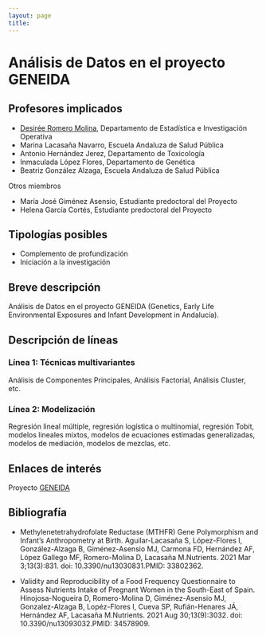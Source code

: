 ```yaml
---
layout: page
title: 
---
```

# Análisis de Datos en el proyecto GENEIDA 

## Profesores implicados 

- [Desirée Romero Molina](https://estadistica.ugr.es/informacion/directorio-personal/desire-romero-molina), Departamento de Estadística e Investigación Operativa
- Marina Lacasaña Navarro, Escuela Andaluza de Salud Pública
- Antonio Hernández Jerez, Departamento de Toxicología
- Inmaculada López Flores, Departamento de Genética
- Beatriz González Alzaga, Escuela Andaluza de Salud Pública

Otros miembros

- María José Giménez Asensio, Estudiante predoctoral del Proyecto
- Helena García Cortés, Estudiante predoctoral del Proyecto

## Tipologías posibles

- Complemento de profundización  
- Iniciación a la investigación

## Breve descripción 

Análisis de Datos en el proyecto GENEIDA (Genetics, Early Life Environmental Exposures and Infant Development in Andalucía).

## Descripción de líneas 

### Línea 1: Técnicas multivariantes

Análisis de Componentes Principales, Análisis Factorial, Análisis Cluster, etc.

### Línea 2: Modelización

Regresión lineal múltiple, regresión logística o multinomial, regresión Tobit, modelos lineales mixtos, modelos de ecuaciones estimadas generalizadas, modelos de mediación, modelos de mezclas, etc.

## Enlaces de interés

Proyecto [GENEIDA](https://www.easp.es/web/geneida/proyecto-geneida/presentacion-del-estudio)

## Bibliografía

- Methylenetetrahydrofolate Reductase (MTHFR) Gene Polymorphism and Infant’s Anthropometry at Birth.
Aguilar-Lacasaña S, López-Flores I, González-Alzaga B, Giménez-Asensio MJ, Carmona FD, Hernández AF, López Gallego MF, Romero-Molina D, Lacasaña M.Nutrients. 2021 Mar 3;13(3):831. doi: 10.3390/nu13030831.PMID: 33802362.

- Validity and Reproducibility of a Food Frequency Questionnaire to Assess Nutrients Intake of Pregnant Women in the South-East of Spain.
Hinojosa-Nogueira D, Romero-Molina D, Giménez-Asensio MJ, Gonzalez-Alzaga B, Lopéz-Flores I, Cueva SP, Rufián-Henares JÁ, Hernández AF, Lacasaña M.Nutrients. 2021 Aug 30;13(9):3032. doi: 10.3390/nu13093032.PMID: 34578909. 
